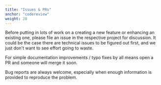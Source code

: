 ```yaml
---
title: "Issues & PRs"
anchor: "codereview"
weight: 20
---
```


Before putting in lots of work on a creating a new feature or enhancing
an existing one, please file an issue in the respective project for discussion.
It could be the case there are technical issues to be figured out first, and
we just don't want to see effort going to waste.

For simple documentation improvements / typo fixes by all means open a PR
and someone will merge it soon.

Bug reports are always welcome, especially when enough information is provided
to reproduce the problem. 
